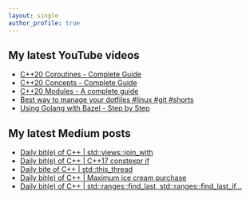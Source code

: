 ```yaml
---
layout: single
author_profile: true
---
```


## My latest YouTube videos

<ul>
<!--START_SECTION:youtube-->
<li><a href="https://www.youtube.com/watch?v=w-dmOHhBX9o">C++20 Coroutines - Complete Guide</a></li>
<li><a href="https://www.youtube.com/watch?v=1So7onMFxJM">C++20 Concepts  - Complete Guide</a></li>
<li><a href="https://www.youtube.com/watch?v=WRCwciJ5MTE">C++20 Modules - A complete guide</a></li>
<li><a href="https://www.youtube.com/watch?v=LHrB4TcU1JM">Best way to manage your dotfiles #linux #git #shorts</a></li>
<li><a href="https://www.youtube.com/watch?v=mXLrk0ipwz4">Using Golang with Bazel - Step by Step</a></li>
<!--END_SECTION:youtube-->
</ul>

## My latest Medium posts

<ul>
<!--START_SECTION:medium-->
<li><a href="https://medium.com/@simontoth/daily-bit-e-of-c-std-views-join-with-b9f12299640d?source=rss-1e1de1006a93------2">Daily bit(e) of C++ | std::views::join_with</a></li>
<li><a href="https://medium.com/@simontoth/daily-bit-e-of-c-c-17-constexpr-if-b570dbb06b50?source=rss-1e1de1006a93------2">Daily bit(e) of C++ | C++17 constexpr if</a></li>
<li><a href="https://medium.com/@simontoth/daily-bite-of-c-std-this-thread-28a8ba5396f0?source=rss-1e1de1006a93------2">Daily bite of C++ | std::this_thread</a></li>
<li><a href="https://medium.com/@simontoth/daily-bit-e-of-c-maximum-ice-cream-purchase-f41ed1d25a1a?source=rss-1e1de1006a93------2">Daily bit(e) of C++ | Maximum ice cream purchase</a></li>
<li><a href="https://medium.com/@simontoth/daily-bit-e-of-c-std-ranges-find-last-std-ranges-find-last-if-ace6be6a24fb?source=rss-1e1de1006a93------2">Daily bit(e) of C++ | std::ranges::find_last, std::ranges::find_last_if…</a></li>
<!--END_SECTION:medium-->
</ul>